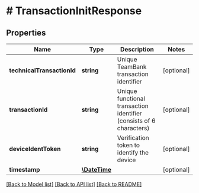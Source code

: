 # # TransactionInitResponse

## Properties

Name | Type | Description | Notes
------------ | ------------- | ------------- | -------------
**technicalTransactionId** | **string** | Unique TeamBank transaction identifier | [optional]
**transactionId** | **string** | Unique functional transaction identifier (consists of 6 characters) | [optional]
**deviceIdentToken** | **string** | Verification token to identify the device | [optional]
**timestamp** | [**\DateTime**](\DateTime.md) |  | [optional]

[[Back to Model list]](../../README.md#models) [[Back to API list]](../../README.md#endpoints) [[Back to README]](../../README.md)
